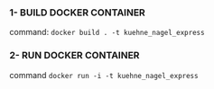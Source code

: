 ### 1- BUILD DOCKER CONTAINER
command: `docker build . -t kuehne_nagel_express`

### 2- RUN DOCKER CONTAINER
command `docker run -i -t kuehne_nagel_express`